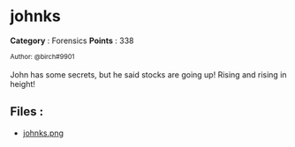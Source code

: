 # johnks

**Category** : Forensics
**Points** : 338

<small>Author: @birch#9901</small><br><br>John has some secrets, but he said stocks are going up! Rising and rising in height!


## Files : 
 - [johnks.png](./johnks.png)


